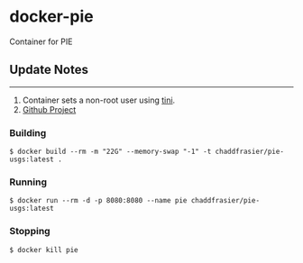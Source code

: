 # docker-pie
Container for PIE

## Update Notes
---------------
1. Container sets a non-root user using [tini](https://github.com/krallin/tini/#tini---a-tiny-but-valid-init-for-containers).
2. [Github Project](https://github.com/ChaddFrasier/PIE/projects/11)

### Building
```{bash}
$ docker build --rm -m "22G" --memory-swap "-1" -t chaddfrasier/pie-usgs:latest .
```

### Running
```{bash}
$ docker run --rm -d -p 8080:8080 --name pie chaddfrasier/pie-usgs:latest
```

### Stopping
```{bash}
$ docker kill pie
```